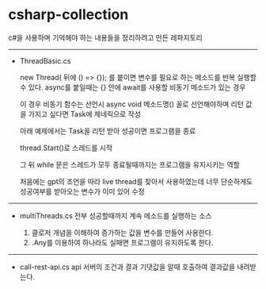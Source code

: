 # csharp-collection
c#을 사용하며 기억해야 하는 내용들을 정리하려고 만든 레파지토리


------------------------------------------------------------------

  
- ThreadBasic.cs

  new Thread( 뒤에 () => {}); 를 붙이면 변수를 필요로 하는 메소드를 반복 실행할 수 있다.
  async를 붙일때는 {} 안에 await를 사용할 비동기 메소드가 있는 경우
  
  이 경우 비동기 함수는 선언시 async void 메소드명() 꼴로 선언해야하며
  리턴 값을 가지고 싶다면 Task<T>에 제네릭으로 작성

  아래 예제에서는 Task<bool>을 리턴 받아 성공이면 프로그램을 종료

  thread.Start()로 스레드를 시작

  그 뒤 while 문은 스레드가 모두 종료될때까지는 프로그램을 유지시키는 역할

  처음에는 gpt의 조언을 따라 live thread를 찾아서 사용하였는데
  너무 단순하게도 성공여부를 받아오는 변수가 이미 있어 수정
  
------------------------------------------------------------------


- multiThreads.cs
  전부 성공할때까지 계속 메소드를 실행하는 소스

  1. 클로저 개념을 이해하여 증가하는 값을 변수를 만들어 사용한다.
  2. .Any를 이용하여 하나라도 실패면 프로그램이 유지하도록 한다.
------------------------------------------------------------------

- call-rest-api.cs
  api 서버의 조건과 결과 기댓값을 알때 호출하여 결과값을 내려받는다.
